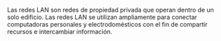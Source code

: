 Las redes LAN son redes de propiedad privada que operan dentro de  un solo edificio. Las redes LAN se utilizan ampliamente para conectar computadoras personales y electrodomésticos con el fin de compartir recursos e intercambiar información.
